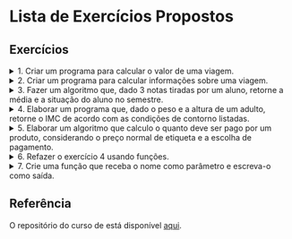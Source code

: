 # Lista de Exercícios Propostos

## Exercícios

<details>
<summary>1. Criar um programa para calcular o valor de uma viagem.</summary>

Você deverá usar 3 variáveis, sendo elas:

- preço do combustível;
- gasto médio de combustível do veículo em KM,
- distância em KM da viagem.

O gasto estimado da viagem deverá ser mostrado no console.
</details>

<details>
<summary>2. Criar um programa para calcular informações sobre uma viagem.</summary>

Você deverá usar 5 variáveis, sendo elas:

- preço do etanol;
- preço da gasolina;
- tipo de combustível que está no carro;
- gasto médio de combustível do carro por KM e,
- distância em KM da viagem.

Deverá ser mostrado no console o valor que será gasto para realizar essa viagem.

</details>

<details>
<summary>3. Fazer um algoritmo que, dado 3 notas tiradas por um aluno, retorne a média e a situação do aluno no semestre.</summary>

Desempenho do aluno:
 - média menor que 5 -> reprovado;
 - média entre 5 e 7 -> recuperação e,
 - média maior que 7 -> aprovado.

</details>

<details>
<summary>4. Elaborar um programa que, dado o peso e a altura de um adulto, retorne o IMC de acordo com as condições de contorno listadas.</summary>

IMC -> Indice de Massa Corporal.

Fórmula:
$$IMC = \frac{peso}{altura^2}$$

Condição IMC em adultos:
- abaixo de 18,5 -> abaixo do peso;
- entre 18,5 e 25 -> peso normal;
- entre 25 e 30 -> acima do peso;
- entre 30 e 40 -> obeso e,
- acima de 40 -> obesidade grave.

</details>

<details>
<summary>5. Elaborar um algoritmo que calculo o quanto deve ser pago por um produto, considerando o preço normal de etiqueta e a escolha de pagamento.</summary>

Condição de pagamento:
- à vista débito, recebe 10% de desconto;
- à vista dinheiro/PIX, recebe 15% de desconto;
- até 2x no crédito, sem juros e,
- acima de 2x no crédito, 10% de juros;

</details>

<details>
<summary>6. Refazer o exercício 4 usando funções.</summary>

Veja as condições de contorno do problema na descrição do exercício 4.

</details>

<details>
<summary>7. Crie uma função que receba o nome como parâmetro e escreva-o como saída.</summary>

Dica: nomeie as funções com um verbo indicando a sua funcionalidade.

- Exemplo: ```function escreverNome(nome) {console.log(nome);}```

</details>

## Referência

O repositório do curso de está disponível [aqui](https://github.com/digitalinnovationone/javascript-developer-m1).
